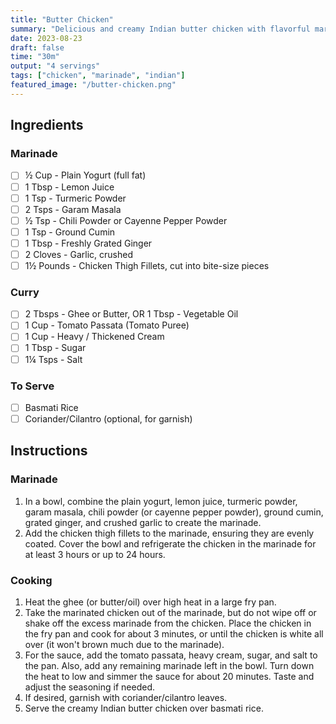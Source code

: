 ```yaml
---
title: "Butter Chicken"
summary: "Delicious and creamy Indian butter chicken with flavorful marinade and rich tomato cream sauce."
date: 2023-08-23
draft: false
time: "30m"
output: "4 servings"
tags: ["chicken", "marinade", "indian"]
featured_image: "/butter-chicken.png"
---
```


## Ingredients

### Marinade

- [ ] ½ Cup - Plain Yogurt (full fat)
- [ ] 1 Tbsp - Lemon Juice
- [ ] 1 Tsp - Turmeric Powder
- [ ] 2 Tsps - Garam Masala
- [ ] ½ Tsp - Chili Powder or Cayenne Pepper Powder
- [ ] 1 Tsp - Ground Cumin
- [ ] 1 Tbsp - Freshly Grated Ginger
- [ ] 2 Cloves - Garlic, crushed
- [ ] 1½ Pounds - Chicken Thigh Fillets, cut into bite-size pieces

### Curry

- [ ] 2 Tbsps - Ghee or Butter, OR 1 Tbsp - Vegetable Oil
- [ ] 1 Cup - Tomato Passata (Tomato Puree)
- [ ] 1 Cup - Heavy / Thickened Cream
- [ ] 1 Tbsp - Sugar
- [ ] 1¼ Tsps - Salt

### To Serve

- [ ] Basmati Rice
- [ ] Coriander/Cilantro (optional, for garnish)

## Instructions

### Marinade

1. In a bowl, combine the plain yogurt, lemon juice, turmeric powder, garam masala, chili powder (or cayenne pepper powder), ground cumin, grated ginger, and crushed garlic to create the marinade.
2. Add the chicken thigh fillets to the marinade, ensuring they are evenly coated. Cover the bowl and refrigerate the chicken in the marinade for at least 3 hours or up to 24 hours.

### Cooking

1. Heat the ghee (or butter/oil) over high heat in a large fry pan.
2. Take the marinated chicken out of the marinade, but do not wipe off or shake off the excess marinade from the chicken. Place the chicken in the fry pan and cook for about 3 minutes, or until the chicken is white all over (it won't brown much due to the marinade).
3. For the sauce, add the tomato passata, heavy cream, sugar, and salt to the pan. Also, add any remaining marinade left in the bowl. Turn down the heat to low and simmer the sauce for about 20 minutes. Taste and adjust the seasoning if needed.
4. If desired, garnish with coriander/cilantro leaves.
5. Serve the creamy Indian butter chicken over basmati rice.
